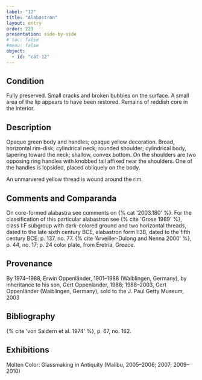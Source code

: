 ```yaml
---
label: "12"
title: "Alabastron"
layout: entry
order: 223
presentation: side-by-side
# toc: false
#menu: false 
object:
  - id: "cat-12"
---
```


## Condition

Fully preserved. Small cracks and broken bubbles on the surface. A small area of the lip appears to have been restored. Remains of reddish core in the interior.

## Description

Opaque green body and handles; opaque yellow decoration. Broad, horizontal rim-disk; cylindrical neck; rounded shoulder; cylindrical body, tapering toward the neck; shallow, convex bottom. On the shoulders are two opposing ring handles with knobbed tail affixed near the shoulders. One of the handles is lopsided, placed obliquely on the body.

An unmarvered yellow thread is wound around the rim.

## Comments and Comparanda

On core-formed alabastra see comments on {% cat '2003.180' %}. For the classification of this particular alabastron see {% cite 'Grose 1989' %}, class I:F subgroup with dark-colored ground and two horizontal threads, dated to the late sixth century BCE, alabastron form I:3B, dated to the fifth century BCE: p. 137, no. 77. {% cite 'Arveiller-Dulong and Nenna 2000' %}, p. 44, no. 17; p. 24 color plate, from Eretria, Greece.

## Provenance

By 1974–1988, Erwin Oppenländer, 1901–1988 (Waiblingen, Germany), by inheritance to his son, Gert Oppenländer, 1988; 1988–2003, Gert Oppenländer (Waiblingen, Germany), sold to the J. Paul Getty Museum, 2003

## Bibliography

{% cite 'von Saldern et al. 1974' %}, p. 67, no. 162.

## Exhibitions

Molten Color: Glassmaking in Antiquity (Malibu, 2005–2006; 2007; 2009–2010)
